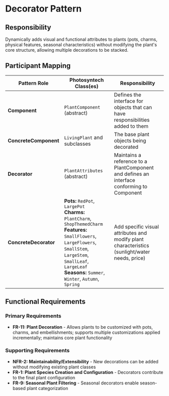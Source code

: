 # Decorator Pattern

## Responsibility
Dynamically adds visual and functional attributes to plants (pots, charms, physical features, seasonal characteristics) without modifying the plant's core structure, allowing multiple decorations to be stacked.

## Participant Mapping

| Pattern Role | Photosyntech Class(es) | Responsibility |
|--------------|------------------------|----------------|
| **Component** | `PlantComponent` (abstract) | Defines the interface for objects that can have responsibilities added to them |
| **ConcreteComponent** | `LivingPlant` and subclasses | The base plant objects being decorated |
| **Decorator** | `PlantAttributes` (abstract) | Maintains a reference to a PlantComponent and defines an interface conforming to Component |
| **ConcreteDecorator** | **Pots:** `RedPot`, `LargePot`<br>**Charms:** `PlantCharm`, `ShopThemedCharm`<br>**Features:** `SmallFlowers`, `LargeFlowers`, `SmallStem`, `LargeStem`, `SmallLeaf`, `LargeLeaf`<br>**Seasons:** `Summer`, `Winter`, `Autumn`, `Spring` | Add specific visual attributes and modify plant characteristics (sunlight/water needs, price) |

## Functional Requirements

### Primary Requirements
- **FR-11: Plant Decoration** - Allows plants to be customized with pots, charms, and embellishments; supports multiple customizations applied incrementally; maintains core plant functionality

### Supporting Requirements
- **NFR-2: Maintainability/Extensibility** - New decorations can be added without modifying existing plant classes
- **FR-1: Plant Species Creation and Configuration** - Decorators contribute to the final plant configuration
- **FR-9: Seasonal Plant Filtering** - Seasonal decorators enable season-based plant categorization
